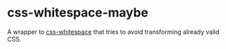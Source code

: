 # css-whitespace-maybe
A wrapper to [css-whitespace](https://github.com/reworkcss/css-whitespace) that tries to avoid transforming already valid CSS.
